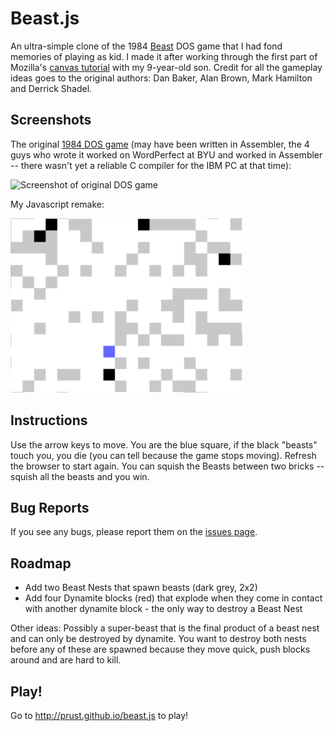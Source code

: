 # Beast.js

An ultra-simple clone of the 1984 [Beast](http://theodor.lauppert.ws/games/beast.htm) DOS game that I had fond memories of playing as kid. I made it after working through the first part of Mozilla's [canvas tutorial](https://developer.mozilla.org/en-US/docs/Web/API/Canvas_API/Tutorial) with my 9-year-old son. Credit for all the gameplay ideas goes to the original authors: Dan Baker, Alan Brown, Mark Hamilton and Derrick Shadel.

## Screenshots

The original [1984 DOS game](http://theodor.lauppert.ws/games/beast.htm) (may have been written in Assembler, the 4 guys who wrote it worked on WordPerfect at BYU and worked in Assembler -- there wasn't yet a reliable C compiler for the IBM PC at that time):

![Screenshot of original DOS game](http://theodor.lauppert.ws/games/s/screen1/ascii/beast.png)

My Javascript remake:

<img src="https://raw.githubusercontent.com/prust/beast.js/master/screenshot.png" width="371" height="279">

## Instructions

Use the arrow keys to move. You are the blue square, if the black "beasts" touch you, you die (you can tell because the game stops moving). Refresh the browser to start again. You can squish the Beasts between two bricks -- squish all the beasts and you win.

## Bug Reports

If you see any bugs, please report them on the [issues page](https://github.com/prust/beast.js/issues).

## Roadmap

* Add two Beast Nests that spawn beasts (dark grey, 2x2)
* Add four Dynamite blocks (red) that explode when they come in contact with another dynamite block - the only way to destroy a Beast Nest

Other ideas: Possibly a super-beast that is the final product of a beast nest and can only be destroyed by dynamite. You want to destroy both nests before any of these are spawned because they move quick, push blocks around and are hard to kill.

## Play!

Go to http://prust.github.io/beast.js to play!
